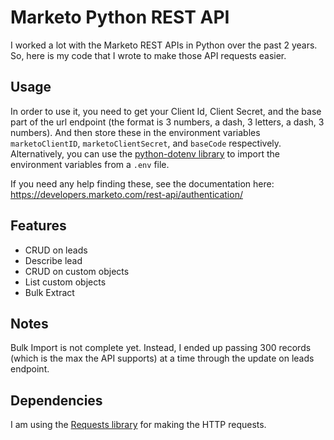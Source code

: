 # Marketo Python REST API
I worked a lot with the Marketo REST APIs in Python over the past 2 years. So, here is my code that I wrote to make those API requests easier.

## Usage
In order to use it, you need to get your Client Id, Client Secret, and the base part of the url endpoint (the format is 3 numbers, a dash, 3 letters, a dash, 3 numbers). And then store these in the environment variables `marketoClientID`, `marketoClientSecret`, and `baseCode` respectively.\
Alternatively, you can use the [python-dotenv library](https://pypi.org/project/python-dotenv/) to import the environment variables from a `.env` file.

If you need any help finding these, see the documentation here: https://developers.marketo.com/rest-api/authentication/

## Features
* CRUD on leads
* Describe lead
* CRUD on custom objects
* List custom objects
* Bulk Extract

## Notes
Bulk Import is not complete yet. Instead, I ended up passing 300 records (which is the max the API supports) at a time through the update on leads endpoint.

## Dependencies
I am using the [Requests library](https://requests.readthedocs.io/en/master/) for making the HTTP requests.
